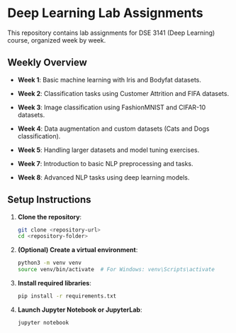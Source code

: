 # Deep Learning Lab Assignments

This repository contains lab assignments for DSE 3141 (Deep Learning) course, organized week by week.

## Weekly Overview

-  **Week 1**: Basic machine learning with Iris and Bodyfat datasets.

-  **Week 2**: Classification tasks using Customer Attrition and FIFA datasets.

-  **Week 3**: Image classification using FashionMNIST and CIFAR-10 datasets.

-  **Week 4**: Data augmentation and custom datasets (Cats and Dogs classification).

-  **Week 5**: Handling larger datasets and model tuning exercises.

-  **Week 7**: Introduction to basic NLP preprocessing and tasks.

-  **Week 8**: Advanced NLP tasks using deep learning models.

## Setup Instructions

1. **Clone the repository**:

   ```bash
   git clone <repository-url>
   cd <repository-folder>
   ```

2. **(Optional) Create a virtual environment**:

   ```bash
   python3 -m venv venv
   source venv/bin/activate  # For Windows: venv\Scripts\activate
   ```

3. **Install required libraries**:

   ```bash
   pip install -r requirements.txt
   ```

4. **Launch Jupyter Notebook or JupyterLab**:
   ```bash
   jupyter notebook
   ```
